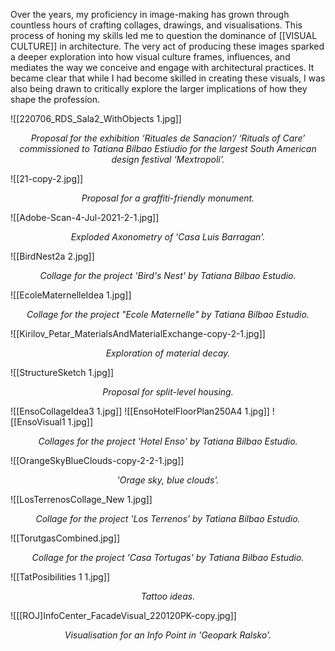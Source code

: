Over the years, my proficiency in image-making has grown through countless hours of crafting collages, drawings, and visualisations. This process of honing my skills led me to question the dominance of [[VISUAL CULTURE]] in architecture. The very act of producing these images sparked a deeper exploration into how visual culture frames, influences, and mediates the way we conceive and engage with architectural practices. It became clear that while I had become skilled in creating these visuals, I was also being drawn to critically explore the larger implications of how they shape the profession.

![[220706_RDS_Sala2_WithObjects 1.jpg]]
*<p align=center>Proposal for the exhibition ‘Rituales de Sanacion’/ ‘Rituals of Care’ commissioned to Tatiana Bilbao Estiudio for the largest South American design festival ‘Mextropoli’.</p>*

![[21-copy-2.jpg]]
*<p align=center>Proposal for a graffiti-friendly monument. </p>*

![[Adobe-Scan-4-Jul-2021-2-1.jpg]]
*<p align=center> Exploded Axonometry of 'Casa Luis Barragan'. </p>*

![[BirdNest2a 2.jpg]]
*<p align=center>Collage for the project 'Bird's Nest' by Tatiana Bilbao Estudio. </p>*

![[EcoleMaternelleIdea 1.jpg]]
*<p align=center> Collage for the project "Ecole Maternelle" by Tatiana Bilbao Estudio. </p>*

![[Kirilov_Petar_MaterialsAndMaterialExchange-copy-2-1.jpg]]
*<p align=center>Exploration of material decay. </p>*

![[StructureSketch 1.jpg]]
*<p align=center>Proposal for split-level housing. </p>*

![[EnsoCollageIdea3 1.jpg]]
![[EnsoHotelFloorPlan250A4 1.jpg]]
![[EnsoVisual1 1.jpg]]
*<p align=center>Collages for the project 'Hotel Enso' by Tatiana Bilbao Estudio. </p>*

![[OrangeSkyBlueClouds-copy-2-2-1.jpg]]
*<p align=center>'Orage sky, blue clouds'. </p>*

![[LosTerrenosCollage_New 1.jpg]]
*<p align=center> Collage for the project 'Los Terrenos' by Tatiana Bilbao Estudio.</p>*

![[TorutgasCombined.jpg]]
*<p align=center> Collage for the project 'Casa Tortugas' by Tatiana Bilbao Estudio. </p>*

![[TatPosibilities 1 1.jpg]]
*<p align=center> Tattoo ideas. </p>*

![[[ROJ]InfoCenter_FacadeVisual_220120PK-copy.jpg]]
*<p align=center> Visualisation for an Info Point in 'Geopark Ralsko'. </p>*